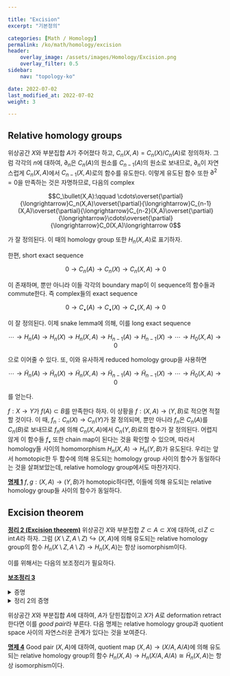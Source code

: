 ```yaml
---

title: "Excision"
excerpt: "기본정의"

categories: [Math / Homology]
permalink: /ko/math/homology/excision
header:
    overlay_image: /assets/images/Homology/Excision.png
    overlay_filter: 0.5
sidebar: 
    nav: "topology-ko"

date: 2022-07-02
last_modified_at: 2022-07-02
weight: 3

---
```


## Relative homology groups

위상공간 $X$와 부분집합 $A$가 주어졌다 하고, $C_n(X,A)=C_n(X)/C_n(A)$로 정의하자. 그럼 각각의 $n$에 대하여, $\partial_n$은 $C_n(A)$의 원소를 $C_{n-1}(A)$의 원소로 보내므로, $\partial_n$이 자연스럽게 $C_n(X,A)$에서 $C_{n-1}(X,A)$로의 함수를 유도한다. 이렇게 유도된 함수 또한 $\partial^2=0$을 만족하는 것은 자명하므로, 다음의 complex

$$C_\bullet(X,A):\qquad \cdots\overset{\partial}{\longrightarrow}C_n(X,A)\overset{\partial}{\longrightarrow}C_{n-1}(X,A)\overset{\partial}{\longrightarrow}C_{n-2}(X,A)\overset{\partial}{\longrightarrow}\cdots\overset{\partial}{\longrightarrow}C_0(X,A)\longrightarrow 0$$

가 잘 정의된다. 이 때의 homology group 또한 $H_n(X,A)$로 표기하자. 

한편, short exact sequence

$$0\longrightarrow C_n(A)\longrightarrow C_n(X)\longrightarrow C_n(X,A)\longrightarrow 0$$

이 존재하며, 뿐만 아니라 이들 각각의 boundary map이 이 sequence의 함수들과 commute한다. 즉 complex들의 exact sequence

$$0\longrightarrow C_\bullet(A)\longrightarrow C_\bullet(X)\longrightarrow C_\bullet(X,A)\longrightarrow 0$$

이 잘 정의된다. 이제 snake lemma에 의해, 이를 long exact sequence

$$\cdots\longrightarrow H_n(A)\longrightarrow H_n(X)\longrightarrow H_n(X,A)\longrightarrow H_{n-1}(A)\longrightarrow H_{n-1}(X)\longrightarrow\cdots\longrightarrow H_0(X,A)\longrightarrow 0$$

으로 이어줄 수 있다. 또, 이와 유사하게 reduced homology group을 사용하면

$$\cdots\longrightarrow \tilde{H}_n(A)\longrightarrow \tilde{H}_n(X)\longrightarrow \tilde{H}_n(X,A)\longrightarrow \tilde{H}_{n-1}(A)\longrightarrow \tilde{H}_{n-1}(X)\longrightarrow\cdots\longrightarrow \tilde{H}_0(X,A)\longrightarrow 0$$

를 얻는다. 

$f:X\rightarrow Y$가 $f(A)\subset B$를 만족한다 하자. 이 상황을 $f:(X,A)\rightarrow (Y,B)$로 적으면 적절할 것이다. 이 때, $f_n:C_n(X)\rightarrow C_n(Y)$가 잘 정의되며, 뿐만 아니라 $f_n$은 $C_n(A)$를 $C_n(B)$로 보내므로 $f_n$에 의해 $C_n(X,A)$에서 $C_n(Y,B)$로의 함수가 잘 정의된다. 어렵지 않게 이 함수들 $f_\bullet$ 또한 chain map이 된다는 것을 확인할 수 있으며, 따라서 homology들 사이의 homomorphism $H_n(X,A)\rightarrow H_n(Y,B)$가 유도된다. 우리는 앞서 homotopic한 두 함수에 의해 유도되는 homology group 사이의 함수가 동일하다는 것을 살펴보았는데, relative homology group에서도 마찬가지다. 

<div class="proposition" markdown="1">

<ins id="pp1">**명제 1**</ins> $f,g:(X,A)\rightarrow (Y,B)$가 homotopic하다면, 이들에 의해 유도되는 relative homology group들 사이의 함수가 동일하다. 

</div>

## Excision theorem

<div class="proposition" markdown="1">

<ins id="thm2">**정리 2 (Excision theorem)**</ins> 위상공간 $X$와 부분집합 $Z\subset A\subset X$에 대하여, $\operatorname{cl}Z\subset\operatorname{int}A$라 하자. 그럼 $(X\setminus Z,A\setminus Z)\hookrightarrow (X,A)$에 의해 유도되는 relative homology group의 함수 $H_n(X\setminus Z,A\setminus Z)\rightarrow H_n(X,A)$는 항상 isomorphism이다. 

</div>

이를 위해서는 다음의 보조정리가 필요하다.

<div class="proposition" markdown="1">

<ins id="lem3">**보조정리 3**</ins> 

</div>
<details class="proof" markdown="1">
<summary>증명</summary>



</details>

<details class="proof--alone" markdown="1">
<summary>정리 2의 증명</summary>



</details>

위상공간 $X$와 부분집합 $A$에 대하여, $A$가 닫힌집합이고 $X$가 $A$로 deformation retract한다면 이를 *good pair*라 부른다. 다음 명제는 relative homology group과 quotient space 사이의 자연스러운 관계가 있다는 것을 보여준다.

<div class="proposition" markdown="1">

<ins id="pp4">**명제 4**</ins> Good pair $(X,A)$에 대하여, quotient map $(X,A)\rightarrow (X/A,A/A)$에 의해 유도되는 relative homology group의 함수 $H_n(X,A)\rightarrow H_n(X/A,A/A)\cong\tilde{H}_n(X,A)$는 항상 isomorphism이다.

</div>